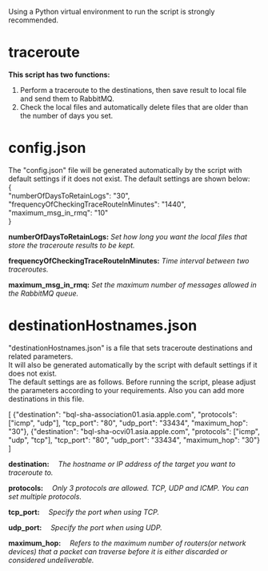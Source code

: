 Using a Python virtual environment to run the script is strongly recommended.

# traceroute
**This script has two functions:**
1. Perform a traceroute to the destinations, then save result to local file and send them to RabbitMQ.
2. Check the local files and automatically delete files that are older than the number of days you set.


# config.json
The "config.json" file will be generated automatically by the script with default settings if it does not exist. The default settings are shown below:  
{  
    "numberOfDaysToRetainLogs": "30",  
    "frequencyOfCheckingTraceRouteInMinutes": "1440",  
    "maximum_msg_in_rmq": "10"  
}  

**numberOfDaysToRetainLogs:**
    _Set how long you want the local files that store the traceroute results to be kept._

**frequencyOfCheckingTraceRouteInMinutes:**
    _Time interval between two traceroutes._

**maximum_msg_in_rmq:**
    _Set the maximum number of messages allowed in the RabbitMQ queue._


# destinationHostnames.json
"destinationHostnames.json" is a file that sets traceroute destinations and related parameters.  
It will also be generated automatically by the script with default settings if it does not exist.  
The default settings are as follows. Before running the script, please adjust the parameters according to your requirements. Also you can add more destinations in this file.  

[
    {"destination": "bql-sha-association01.asia.apple.com", "protocols": ["icmp", "udp"], "tcp_port": "80", "udp_port": "33434", "maximum_hop": "30"},
    {"destination": "bql-sha-ocvi01.asia.apple.com", "protocols": ["icmp", "udp", "tcp"], "tcp_port": "80", "udp_port": "33434", "maximum_hop": "30"}
]


**destination:**
&emsp;_The hostname or IP address of the target you want to traceroute to._

**protocols:**
&emsp;_Only 3 protocols are allowed. TCP, UDP and ICMP. You can set multiple protocols._

**tcp_port:**
&emsp;_Specify the port when using TCP._

**udp_port:**
&emsp;_Specify the port when using UDP._

**maximum_hop:**
&emsp;_Refers to the maximum number of routers(or network devices) that a packet can traverse before it is either discarded or considered undeliverable._
